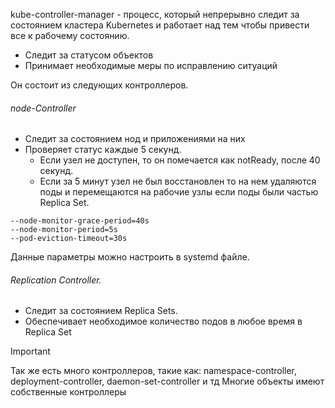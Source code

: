 kube-controller-manager - процесс, который непрерывно следит за состоянием кластера Kubernetes и работает над тем чтобы привести все к рабочему состоянию. 
- Следит за статусом объектов
- Принимает необходимые меры по исправлению ситуаций

Он состоит из следующих контроллеров.
###### node-Controller
- Следит за состоянием нод и приложениями на них
- Проверяет статус каждые 5 секунд. 
	- Если узел не доступен, то он помечается как notReady, после 40 секунд.
	- Если за 5 минут узел не был восстановлен то на нем удаляются поды и перемещаются на рабочие узлы если поды были частью Replica Set. 
```
--node-monitor-grace-period=40s
--node-monitor-period=5s
--pod-eviction-timeout=30s
```
Данные параметры можно настроить в systemd файле.

###### Replication Controller.
- Следит за состоянием Replica Sets.
- Обеспечивает необходимое количество подов в любое время в Replica Set

>[!important]
>Так же есть много контроллеров, такие как:
>namespace-controller, deployment-controller, daemon-set-controller и тд
>Многие объекты имеют собственные контроллеры


